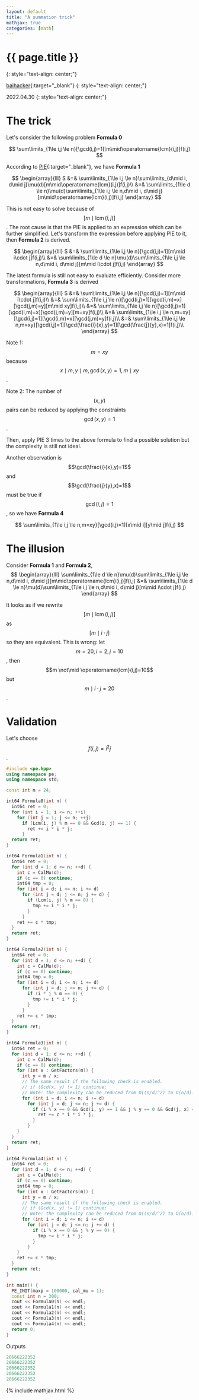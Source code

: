 ```yaml
---
layout: default
title: "A summation trick"
mathjax: true
categories: [math]
---
```


<h1>{{ page.title }}</h1>
{: style="text-align: center;"}

[baihacker](https://github.com/baihacker){:target="_blank"}
{: style="text-align: center;"}

2022.04.30
{: style="text-align: center;"}

The trick
==

Let's consider the following problem **Formula 0**

$$
\sum\limits_{1\le i,j \le n}[\gcd(i,j)=1][m\mid\operatorname{lcm}(i,j)]f(i,j)
$$

According to [PIE](https://en.wikipedia.org/wiki/Inclusion%E2%80%93exclusion_principle){:target="_blank"}, we have **Formula 1**

$$
\begin{array}{lll}
S
&=&
\sum\limits_{1\le i,j \le n}\sum\limits_{d\mid i, d\mid j}\mu(d)[m\mid\operatorname{lcm}(i,j)]f(i,j)\\
&=&
\sum\limits_{1\le d \le n}\mu(d)\sum\limits_{1\le i,j \le n,d\mid i, d\mid j}[m\mid\operatorname{lcm}(i,j)]f(i,j)
\end{array}
$$

This is not easy to solve because of $$[m\mid\operatorname{lcm}(i,j)]$$. The root cause is that the PIE is applied to an expression which can be further simplified. Let's transform the expression before applying PIE to it, then **Formula 2** is derived.

$$
\begin{array}{lll}
S
&=&
\sum\limits_{1\le i,j \le n}[\gcd(i,j)=1][m\mid i\cdot j]f(i,j)\\
&=&
\sum\limits_{1\le d \le n}\mu(d)\sum\limits_{1\le i,j \le n,d\mid i, d\mid j}[m\mid i\cdot j]f(i,j)
\end{array}
$$

The latest formula is still not easy to evaluate efficiently. Consider more transformations, **Formula 3** is derived

$$
\begin{array}{lll}
S
&=&
\sum\limits_{1\le i,j \le n}[\gcd(i,j)=1][m\mid i\cdot j]f(i,j)\\
&=&
\sum\limits_{1\le i,j \le n}[\gcd(i,j)=1][\gcd(i,m)=x][\gcd(j,m)=y][m\mid xy]f(i,j)\\
&=&
\sum\limits_{1\le i,j \le n}[\gcd(i,j)=1][\gcd(i,m)=x][\gcd(j,m)=y][m=xy]f(i,j)\\
&=&
\sum\limits_{1\le i,j \le n,m=xy}[\gcd(i,j)=1][\gcd(i,m)=x][\gcd(j,m)=y]f(i,j)\\
&=&
\sum\limits_{1\le i,j \le n,m=xy}[\gcd(i,j)=1][\gcd(\frac{i}{x},y)=1][\gcd(\frac{j}{y},x)=1]f(i,j)\\
\end{array}
$$

Note 1: $$m=xy$$ because $$x\mid m, y\mid m, \gcd(x,y)=1, m\mid xy$$.

Note 2: The number of $$(x,y)$$ pairs can be reduced by applying the constraints $$\gcd(x,y)=1$$.

Then, apply PIE 3 times to the above formula to find a possible solution but the complexity is still not ideal.

Another observation is $$\gcd(\frac{i}{x},y)=1$$ and $$\gcd(\frac{j}{y},x)=1$$ must be true if $$\gcd(i,j)=1$$, so we have **Formula 4**

$$
\sum\limits_{1\le i,j \le n,m=xy}[\gcd(i,j)=1][x\mid i][y\mid j]f(i,j)
$$

The illusion
==
Consider **Formula 1** and **Formula 2**,
$$
\begin{array}{lll}
\sum\limits_{1\le d \le n}\mu(d)\sum\limits_{1\le i,j \le n,d\mid i, d\mid j}[m\mid\operatorname{lcm}(i,j)]f(i,j)
&=&
\sum\limits_{1\le d \le n}\mu(d)\sum\limits_{1\le i,j \le n,d\mid i, d\mid j}[m\mid i\cdot j]f(i,j)
\end{array}
$$

It looks as if we rewrite $$[m\mid\operatorname{lcm}(i,j)]$$ as $$[m\mid i\cdot j]$$ so they are equivalent. This is wrong: let $$m=20, i=2, j=10$$, then $$m \not\mid \operatorname{lcm}(i,j)=10$$ but $$m \mid i\cdot j=20$$.

Validation
==
Let's choose $$f(i,j)=i^2j$$.

```cpp
#include <pe.hpp>
using namespace pe;
using namespace std;

const int m = 24;

int64 Formula0(int n) {
  int64 ret = 0;
  for (int i = 1; i <= n; ++i)
    for (int j = 1; j <= n; ++j)
      if (Lcm(i, j) % m == 0 && Gcd(i, j) == 1) {
        ret += i * i * j;
      }
  return ret;
}

int64 Formula1(int n) {
  int64 ret = 0;
  for (int d = 1; d <= n; ++d) {
    int c = CalMu(d);
    if (c == 0) continue;
    int64 tmp = 0;
    for (int i = d; i <= n; i += d)
      for (int j = d; j <= n; j += d) {
        if (Lcm(i, j) % m == 0) {
          tmp += i * i * j;
        }
      }
    ret += c * tmp;
  }
  return ret;
}

int64 Formula2(int n) {
  int64 ret = 0;
  for (int d = 1; d <= n; ++d) {
    int c = CalMu(d);
    if (c == 0) continue;
    int64 tmp = 0;
    for (int i = d; i <= n; i += d)
      for (int j = d; j <= n; j += d) {
        if (i * j % m == 0) {
          tmp += i * i * j;
        }
      }
    ret += c * tmp;
  }
  return ret;
}

int64 Formula3(int n) {
  int64 ret = 0;
  for (int d = 1; d <= n; ++d) {
    int c = CalMu(d);
    if (c == 0) continue;
    for (int x : GetFactors(m)) {
      int y = m / x;
      // The same result if the following check is enabled.
      // if (Gcd(x, y) != 1) continue;
      // Note: the complexity can be reduced from O((n/d)^2) to O(n/d).
      for (int i = d; i <= n; i += d)
        for (int j = d; j <= n; j += d) {
          if (i % x == 0 && Gcd(i, y) == 1 && j % y == 0 && Gcd(j, x) == 1) {
            ret += c * i * i * j;
          }
        }
    }
  }
  return ret;
}

int64 Formula4(int n) {
  int64 ret = 0;
  for (int d = 1; d <= n; ++d) {
    int c = CalMu(d);
    if (c == 0) continue;
    int64 tmp = 0;
    for (int x : GetFactors(m)) {
      int y = m / x;
      // The same result if the following check is enabled.
      // if (Gcd(x, y) != 1) continue;
      // Note: the complexity can be reduced from O((n/d)^2) to O(n/d).
      for (int i = d; i <= n; i += d)
        for (int j = d; j <= n; j += d) {
          if (i % x == 0 && j % y == 0) {
            tmp += i * i * j;
          }
        }
    }
    ret += c * tmp;
  }
  return ret;
}

int main() {
  PE_INIT(maxp = 100000, cal_mu = 1);
  const int n = 300;
  cout << Formula0(n) << endl;
  cout << Formula1(n) << endl;
  cout << Formula2(n) << endl;
  cout << Formula3(n) << endl;
  cout << Formula4(n) << endl;
  return 0;
}
```

Outputs
```cpp
20666222352
20666222352
20666222352
20666222352
20666222352
```
{% include mathjax.html %}
